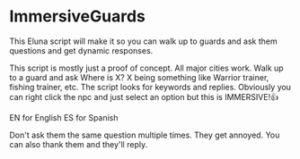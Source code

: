 # ImmersiveGuards
This Eluna script will make it so you can walk up to guards and ask them questions and get dynamic responses.


This script is mostly just a proof of concept. All major cities work. Walk up to a guard and ask Where is X? X being something like Warrior trainer, fishing trainer, etc. The script looks for keywords and replies. Obviously you can right click the npc and just select an option but this is IMMERSIVE!👍

EN for English
ES for Spanish

Don't ask them the same question multiple times. They get annoyed. You can also thank them and they'll reply.
